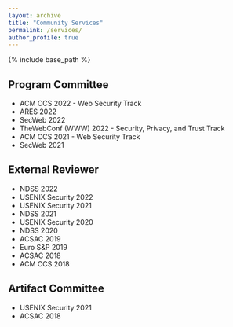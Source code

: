 ```yaml
---
layout: archive
title: "Community Services"
permalink: /services/
author_profile: true
---
```


{% include base_path %}

## Program Committee

* ACM CCS 2022 - Web Security Track
* ARES 2022
* SecWeb 2022
* TheWebConf (WWW) 2022 - Security, Privacy, and Trust Track
* ACM CCS 2021 - Web Security Track
* SecWeb 2021

## External Reviewer

* NDSS 2022
* USENIX Security 2022
* USENIX Security 2021
* NDSS 2021
* USENIX Security 2020
* NDSS 2020
* ACSAC 2019
* Euro S&P 2019
* ACSAC 2018
* ACM CCS 2018

## Artifact Committee

* USENIX Security 2021
* ACSAC 2018
